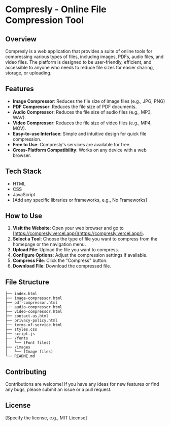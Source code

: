 # Compresly - Online File Compression Tool

## Overview

Compresly is a web application that provides a suite of online tools for compressing various types of files, including images, PDFs, audio files, and video files. The platform is designed to be user-friendly, efficient, and accessible to anyone who needs to reduce file sizes for easier sharing, storage, or uploading.

## Features

* **Image Compressor**: Reduces the file size of image files (e.g., JPG, PNG)
* **PDF Compressor**: Reduces the file size of PDF documents.
* **Audio Compressor**: Reduces the file size of audio files (e.g., MP3, WAV).
* **Video Compressor**: Reduces the file size of video files (e.g., MP4, MOV).
* **Easy-to-use Interface**: Simple and intuitive design for quick file compression.
* **Free to Use**: Compresly's services are available for free.
* **Cross-Platform Compatibility**: Works on any device with a web browser.

## Tech Stack

* HTML
* CSS
* JavaScript
* [Add any specific libraries or frameworks, e.g.,  No Frameworks]

## How to Use

1.  **Visit the Website**: Open your web browser and go to [https://compresly.vercel.app/](https://compresly.vercel.app/).
2.  **Select a Tool**: Choose the type of file you want to compress from the homepage or the navigation menu.
3.  **Upload File**: Upload the file you want to compress.
4.  **Configure Options**: Adjust the compression settings if available.
5.  **Compress File**: Click the "Compress" button.
6.  **Download File**: Download the compressed file.

## File Structure

    ├── index.html
    ├── image-compressor.html
    ├── pdf-compressor.html
    ├── audio-compressor.html
    ├── video-compressor.html
    ├── contact-us.html
    ├── privacy-policy.html
    ├── terms-of-service.html
    ├── styles.css
    ├── script.js
    ├── /fonts
    │   └── (Font files)
    ├── /images
    │   └── (Image files)
    └── README.md

## Contributing

Contributions are welcome! If you have any ideas for new features or find any bugs, please submit an issue or a pull request.

## License

[Specify the license, e.g., MIT License]
